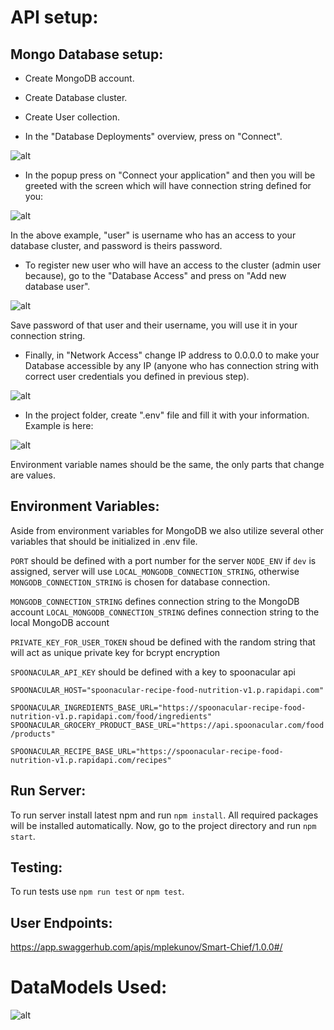 # API setup:

## Mongo Database setup:

- Create MongoDB account.

- Create Database cluster.

- Create User collection.

- In the "Database Deployments" overview, press on "Connect".

![alt](https://i.imgur.com/A0Dwk6F.png)

- In the popup press on "Connect your application" and then you will be greeted with the screen which will have connection string defined for you:

![alt](https://i.imgur.com/uUSSwMD.png)

In the above example, "user" is username who has an access to your database cluster, and password is theirs password.

- To register new user who will have an access to the cluster (admin user because), go to the "Database Access" and press on "Add new database user".

![alt](https://i.imgur.com/x6CyUzw.png)

Save password of that user and their username, you will use it in your connection string.

- Finally, in "Network Access" change IP address to 0.0.0.0 to make your Database accessible by any IP (anyone who has connection string with correct user credentials you defined in previous step).

![alt](https://i.imgur.com/A4a8mbQ.png)

- In the project folder, create ".env" file and fill it with your information. Example is here:

![alt](https://i.imgur.com/msHT5eu.png)

Environment variable names should be the same, the only parts that change are values.

## Environment Variables:

Aside from environment variables for MongoDB we also utilize several other variables that should be initialized in .env file.

`PORT` should be defined with a port number for the server
`NODE_ENV` if `dev` is assigned, server will use `LOCAL_MONGODB_CONNECTION_STRING`, otherwise 
`MONGODB_CONNECTION_STRING` is chosen for database connection.

`MONGODB_CONNECTION_STRING` defines connection string to the MongoDB account
`LOCAL_MONGODB_CONNECTION_STRING` defines connection string to the local MongoDB account

`PRIVATE_KEY_FOR_USER_TOKEN` shoud be defined with the random string that will act as unique private key for bcrypt encryption

`SPOONACULAR_API_KEY` should be defined with a key to spoonacular api

`SPOONACULAR_HOST="spoonacular-recipe-food-nutrition-v1.p.rapidapi.com"`

`SPOONACULAR_INGREDIENTS_BASE_URL="https://spoonacular-recipe-food-nutrition-v1.p.rapidapi.com/food/ingredients"`
`SPOONACULAR_GROCERY_PRODUCT_BASE_URL="https://api.spoonacular.com/food/products"`

`SPOONACULAR_RECIPE_BASE_URL="https://spoonacular-recipe-food-nutrition-v1.p.rapidapi.com/recipes"`

## Run Server:

To run server install latest npm and run `npm install`. All required packages will be installed automatically. Now, go to the project directory and run `npm start`.

## Testing:

To run tests use `npm run test` or `npm test`.

## User Endpoints:

https://app.swaggerhub.com/apis/mplekunov/Smart-Chief/1.0.0#/


# DataModels Used:

![alt](https://i.imgur.com/ekM6S8C.png)